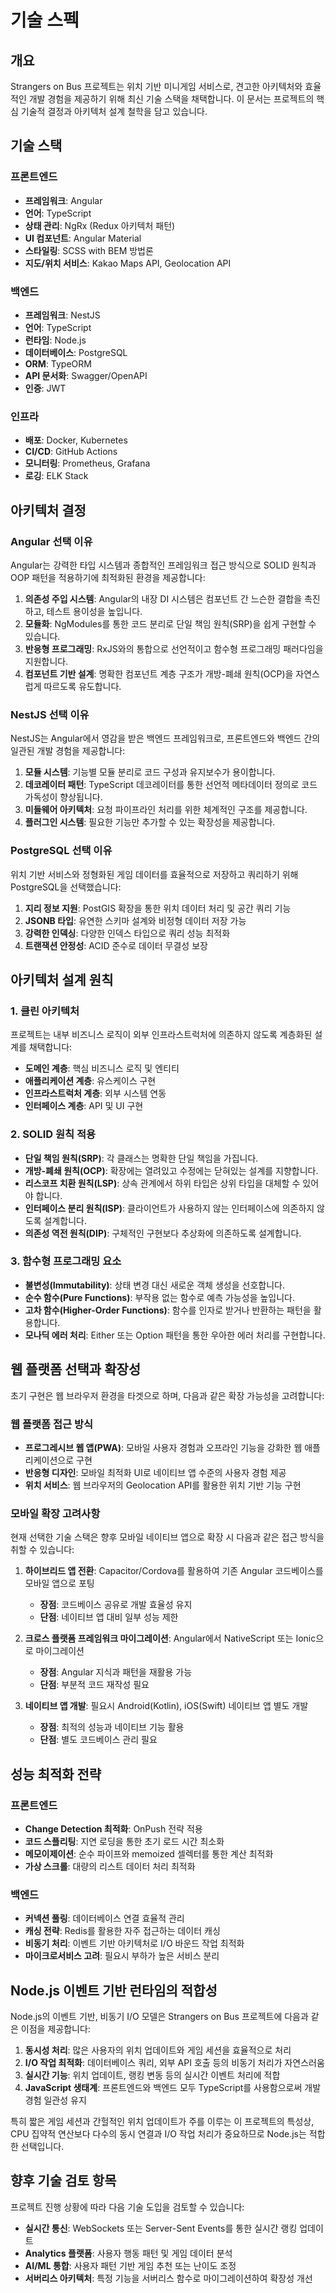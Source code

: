 # 기술 스펙

## 개요

Strangers on Bus 프로젝트는 위치 기반 미니게임 서비스로, 견고한 아키텍처와 효율적인 개발 경험을 제공하기 위해 최신 기술 스택을 채택합니다. 이 문서는 프로젝트의 핵심 기술적 결정과 아키텍처 설계 철학을 담고 있습니다.

## 기술 스택

### 프론트엔드

- **프레임워크**: Angular
- **언어**: TypeScript
- **상태 관리**: NgRx (Redux 아키텍처 패턴)
- **UI 컴포넌트**: Angular Material
- **스타일링**: SCSS with BEM 방법론
- **지도/위치 서비스**: Kakao Maps API, Geolocation API

### 백엔드

- **프레임워크**: NestJS
- **언어**: TypeScript
- **런타임**: Node.js
- **데이터베이스**: PostgreSQL
- **ORM**: TypeORM
- **API 문서화**: Swagger/OpenAPI
- **인증**: JWT

### 인프라

- **배포**: Docker, Kubernetes
- **CI/CD**: GitHub Actions
- **모니터링**: Prometheus, Grafana
- **로깅**: ELK Stack

## 아키텍처 결정

### Angular 선택 이유

Angular는 강력한 타입 시스템과 종합적인 프레임워크 접근 방식으로 SOLID 원칙과 OOP 패턴을 적용하기에 최적화된 환경을 제공합니다:

1. **의존성 주입 시스템**: Angular의 내장 DI 시스템은 컴포넌트 간 느슨한 결합을 촉진하고, 테스트 용이성을 높입니다.
2. **모듈화**: NgModules를 통한 코드 분리로 단일 책임 원칙(SRP)을 쉽게 구현할 수 있습니다.
3. **반응형 프로그래밍**: RxJS와의 통합으로 선언적이고 함수형 프로그래밍 패러다임을 지원합니다.
4. **컴포넌트 기반 설계**: 명확한 컴포넌트 계층 구조가 개방-폐쇄 원칙(OCP)을 자연스럽게 따르도록 유도합니다.

### NestJS 선택 이유

NestJS는 Angular에서 영감을 받은 백엔드 프레임워크로, 프론트엔드와 백엔드 간의 일관된 개발 경험을 제공합니다:

1. **모듈 시스템**: 기능별 모듈 분리로 코드 구성과 유지보수가 용이합니다.
2. **데코레이터 패턴**: TypeScript 데코레이터를 통한 선언적 메타데이터 정의로 코드 가독성이 향상됩니다.
3. **미들웨어 아키텍처**: 요청 파이프라인 처리를 위한 체계적인 구조를 제공합니다.
4. **플러그인 시스템**: 필요한 기능만 추가할 수 있는 확장성을 제공합니다.

### PostgreSQL 선택 이유

위치 기반 서비스와 정형화된 게임 데이터를 효율적으로 저장하고 쿼리하기 위해 PostgreSQL을 선택했습니다:

1. **지리 정보 지원**: PostGIS 확장을 통한 위치 데이터 처리 및 공간 쿼리 기능
2. **JSONB 타입**: 유연한 스키마 설계와 비정형 데이터 저장 가능
3. **강력한 인덱싱**: 다양한 인덱스 타입으로 쿼리 성능 최적화
4. **트랜잭션 안정성**: ACID 준수로 데이터 무결성 보장

## 아키텍처 설계 원칙

### 1. 클린 아키텍처

프로젝트는 내부 비즈니스 로직이 외부 인프라스트럭처에 의존하지 않도록 계층화된 설계를 채택합니다:

- **도메인 계층**: 핵심 비즈니스 로직 및 엔티티
- **애플리케이션 계층**: 유스케이스 구현
- **인프라스트럭처 계층**: 외부 시스템 연동
- **인터페이스 계층**: API 및 UI 구현

### 2. SOLID 원칙 적용

- **단일 책임 원칙(SRP)**: 각 클래스는 명확한 단일 책임을 가집니다.
- **개방-폐쇄 원칙(OCP)**: 확장에는 열려있고 수정에는 닫혀있는 설계를 지향합니다.
- **리스코프 치환 원칙(LSP)**: 상속 관계에서 하위 타입은 상위 타입을 대체할 수 있어야 합니다.
- **인터페이스 분리 원칙(ISP)**: 클라이언트가 사용하지 않는 인터페이스에 의존하지 않도록 설계합니다.
- **의존성 역전 원칙(DIP)**: 구체적인 구현보다 추상화에 의존하도록 설계합니다.

### 3. 함수형 프로그래밍 요소

- **불변성(Immutability)**: 상태 변경 대신 새로운 객체 생성을 선호합니다.
- **순수 함수(Pure Functions)**: 부작용 없는 함수로 예측 가능성을 높입니다.
- **고차 함수(Higher-Order Functions)**: 함수를 인자로 받거나 반환하는 패턴을 활용합니다.
- **모나딕 에러 처리**: Either 또는 Option 패턴을 통한 우아한 에러 처리를 구현합니다.

## 웹 플랫폼 선택과 확장성

초기 구현은 웹 브라우저 환경을 타겟으로 하며, 다음과 같은 확장 가능성을 고려합니다:

### 웹 플랫폼 접근 방식

- **프로그레시브 웹 앱(PWA)**: 모바일 사용자 경험과 오프라인 기능을 강화한 웹 애플리케이션으로 구현
- **반응형 디자인**: 모바일 최적화 UI로 네이티브 앱 수준의 사용자 경험 제공
- **위치 서비스**: 웹 브라우저의 Geolocation API를 활용한 위치 기반 기능 구현

### 모바일 확장 고려사항

현재 선택한 기술 스택은 향후 모바일 네이티브 앱으로 확장 시 다음과 같은 접근 방식을 취할 수 있습니다:

1. **하이브리드 앱 전환**: Capacitor/Cordova를 활용하여 기존 Angular 코드베이스를 모바일 앱으로 포팅
   - **장점**: 코드베이스 공유로 개발 효율성 유지
   - **단점**: 네이티브 앱 대비 일부 성능 제한

2. **크로스 플랫폼 프레임워크 마이그레이션**: Angular에서 NativeScript 또는 Ionic으로 마이그레이션
   - **장점**: Angular 지식과 패턴을 재활용 가능
   - **단점**: 부분적 코드 재작성 필요

3. **네이티브 앱 개발**: 필요시 Android(Kotlin), iOS(Swift) 네이티브 앱 별도 개발
   - **장점**: 최적의 성능과 네이티브 기능 활용
   - **단점**: 별도 코드베이스 관리 필요

## 성능 최적화 전략

### 프론트엔드

- **Change Detection 최적화**: OnPush 전략 적용
- **코드 스플리팅**: 지연 로딩을 통한 초기 로드 시간 최소화
- **메모이제이션**: 순수 파이프와 memoized 셀렉터를 통한 계산 최적화
- **가상 스크롤**: 대량의 리스트 데이터 처리 최적화

### 백엔드

- **커넥션 풀링**: 데이터베이스 연결 효율적 관리
- **캐싱 전략**: Redis를 활용한 자주 접근하는 데이터 캐싱
- **비동기 처리**: 이벤트 기반 아키텍처로 I/O 바운드 작업 최적화
- **마이크로서비스 고려**: 필요시 부하가 높은 서비스 분리

## Node.js 이벤트 기반 런타임의 적합성

Node.js의 이벤트 기반, 비동기 I/O 모델은 Strangers on Bus 프로젝트에 다음과 같은 이점을 제공합니다:

1. **동시성 처리**: 많은 사용자의 위치 업데이트와 게임 세션을 효율적으로 처리
2. **I/O 작업 최적화**: 데이터베이스 쿼리, 외부 API 호출 등의 비동기 처리가 자연스러움
3. **실시간 기능**: 위치 업데이트, 랭킹 변동 등의 실시간 이벤트 처리에 적합
4. **JavaScript 생태계**: 프론트엔드와 백엔드 모두 TypeScript를 사용함으로써 개발 경험 일관성 유지

특히 짧은 게임 세션과 간헐적인 위치 업데이트가 주를 이루는 이 프로젝트의 특성상, CPU 집약적 연산보다 다수의 동시 연결과 I/O 작업 처리가 중요하므로 Node.js는 적합한 선택입니다.

## 향후 기술 검토 항목

프로젝트 진행 상황에 따라 다음 기술 도입을 검토할 수 있습니다:

- **실시간 통신**: WebSockets 또는 Server-Sent Events를 통한 실시간 랭킹 업데이트
- **Analytics 플랫폼**: 사용자 행동 패턴 및 게임 데이터 분석
- **AI/ML 통합**: 사용자 패턴 기반 게임 추천 또는 난이도 조정
- **서버리스 아키텍처**: 특정 기능을 서버리스 함수로 마이그레이션하여 확장성 개선

